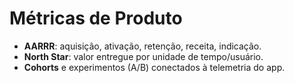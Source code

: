 # Métricas de Produto
- **AARRR**: aquisição, ativação, retenção, receita, indicação.
- **North Star**: valor entregue por unidade de tempo/usuário.
- **Cohorts** e experimentos (A/B) conectados à telemetria do app.
